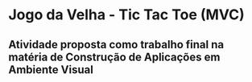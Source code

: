 # Jogo da Velha - Tic Tac Toe (MVC)
## Atividade proposta como trabalho final na matéria de Construção de Aplicações em Ambiente Visual
